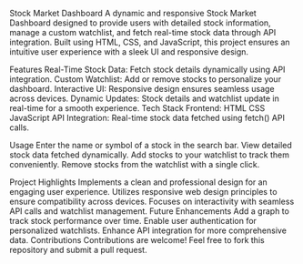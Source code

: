 Stock Market Dashboard
A dynamic and responsive Stock Market Dashboard designed to provide users with detailed stock information, manage a custom watchlist, and fetch real-time stock data through API integration. Built using HTML, CSS, and JavaScript, this project ensures an intuitive user experience with a sleek UI and responsive design.

Features
Real-Time Stock Data: Fetch stock details dynamically using API integration.
Custom Watchlist: Add or remove stocks to personalize your dashboard.
Interactive UI: Responsive design ensures seamless usage across devices.
Dynamic Updates: Stock details and watchlist update in real-time for a smooth experience.
Tech Stack
Frontend:
HTML
CSS
JavaScript
API Integration: Real-time stock data fetched using fetch() API calls.

Usage
Enter the name or symbol of a stock in the search bar.
View detailed stock data fetched dynamically.
Add stocks to your watchlist to track them conveniently.
Remove stocks from the watchlist with a single click.


Project Highlights
Implements a clean and professional design for an engaging user experience.
Utilizes responsive web design principles to ensure compatibility across devices.
Focuses on interactivity with seamless API calls and watchlist management.
Future Enhancements
Add a graph to track stock performance over time.
Enable user authentication for personalized watchlists.
Enhance API integration for more comprehensive data.
Contributions
Contributions are welcome! Feel free to fork this repository and submit a pull request.


